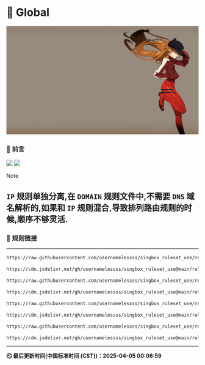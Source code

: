 
# 🧸 Global
![](https://raw.githubusercontent.com/usernamelessss/picture-bed/main/images/202504042256831.jpg)
### 📣 前言
![](https://shields.io/badge/-移除重复规则-ff69b4) ![](https://shields.io/badge/-IP&nbsp;规则单独存放不与&nbsp;DOMAIN&nbsp;等混合-green)
> [!NOTE]
**`IP` 规则单独分离,在 `DOMAIN` 规则文件中,不需要 `DNS` 域名解析的,如果和 `IP` 规则混合,导致排列路由规则的时候,顺序不够灵活.**
---

###  🔗 规则链接
---

```url
https://raw.githubusercontent.com/usernamelessss/singbox_ruleset_use/refs/heads/main/rule/Global/Global_IP.json
```

```url
https://cdn.jsdelivr.net/gh/usernamelessss/singbox_ruleset_use@main/rule/Global/Global_IP.json
```

```url
https://raw.githubusercontent.com/usernamelessss/singbox_ruleset_use/refs/heads/main/rule/Global/Global_IP.srs
```

```url
https://cdn.jsdelivr.net/gh/usernamelessss/singbox_ruleset_use@main/rule/Global/Global_IP.srs
```

```url
https://raw.githubusercontent.com/usernamelessss/singbox_ruleset_use/refs/heads/main/rule/Global/Global_No_IP.json
```

```url
https://cdn.jsdelivr.net/gh/usernamelessss/singbox_ruleset_use@main/rule/Global/Global_No_IP.json
```

```url
https://raw.githubusercontent.com/usernamelessss/singbox_ruleset_use/refs/heads/main/rule/Global/Global_No_IP.srs
```

```url
https://cdn.jsdelivr.net/gh/usernamelessss/singbox_ruleset_use@main/rule/Global/Global_No_IP.srs
```

---
**⏲️ 最后更新时间(中国标准时间 (CST))：2025-04-05 00:06:59**